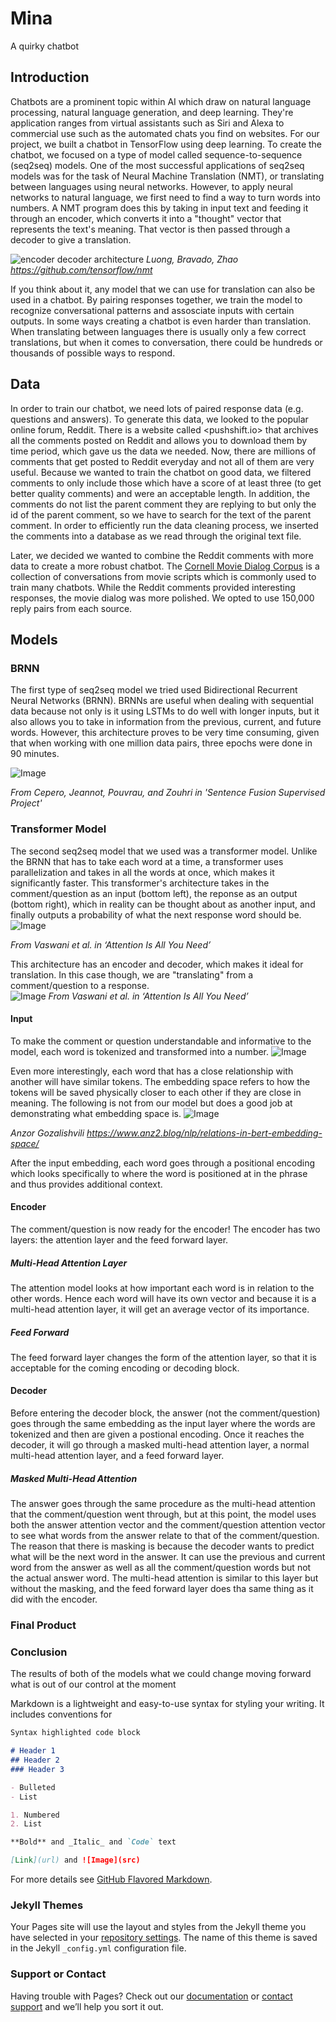 # Mina
A quirky chatbot

## Introduction

Chatbots are a prominent topic within AI which draw on natural language processing, natural language generation, and deep learning. They're application ranges from virtual assistants such as Siri and Alexa to commercial use such as the automated chats you find on websites. For our project, we built a chatbot in TensorFlow using deep learning. To create the chatbot, we focused on a type of model called sequence-to-sequence (seq2seq) models. One of the most successful applications of seq2seq models was for the task of Neural Machine Translation (NMT), or translating between languages using neural networks. However, to apply neural networks to natural language, we first need to find a way to turn words into numbers. A NMT program does this by taking in input text and feeding it through an encoder, which converts it into a "thought" vector that represents the text's meaning. That vector is then passed through a decoder to give a translation.

![encoder decoder architecture](encdec.jpg)
*Luong, Bravado, Zhao https://github.com/tensorflow/nmt*

If you think about it, any model that we can use for translation can also be used in a chatbot. By pairing responses together, we train the model to recognize conversational patterns and assosciate inputs with certain outputs. In some ways creating a chatbot is even harder than translation. When translating between languages there is usually only a few correct translations, but when it comes to conversation, there could be hundreds or thousands of possible ways to respond.

## Data

In order to train our chatbot, we need lots of paired response data (e.g. questions and answers). To generate this data, we looked to the popular online forum, Reddit. There is a website called <pushshift.io> that archives all the comments posted on Reddit and allows you to download them by time period, which gave us the data we needed. Now, there are millions of comments that get posted to Reddit everyday and not all of them are very useful. Because we wanted to train the chatbot on good data, we filtered comments to only include those which have a score of at least three (to get better quality comments) and were an acceptable length. In addition, the comments do not list the parent comment they are replying to but only the id of the parent comment, so we have to search for the text of the parent comment. In order to efficiently run the data cleaning process, we inserted the comments into a database as we read through the original text file.

Later, we decided we wanted to combine the Reddit comments with more data to create a more robust chatbot. The [Cornell Movie Dialog Corpus](https://www.cs.cornell.edu/~cristian/Cornell_Movie-Dialogs_Corpus.html) is a collection of conversations from movie scripts which is commonly used to train many chatbots. While the Reddit comments provided interesting responses, the movie dialog was more polished. We opted to use 150,000 reply pairs from each source.


## Models

### BRNN
The first type of seq2seq model we tried used Bidirectional Recurrent Neural Networks (BRNN). BRNNs are useful when dealing with sequential data because not only is it using LSTMs to do well with longer inputs, but it also allows you to take in information from the previous, current, and future words. However, this architecture proves to be very time consuming, given that when working with one million data pairs, three epochs were done in 90 minutes.  

![Image](BRNN.png)  

*From Cepero, Jeannot, Pouvrau, and Zouhri in 'Sentence Fusion
Supervised Project'*

### Transformer Model
The second seq2seq model that we used was a transformer model. Unlike the BRNN that has to take each word at a time, a transformer uses parallelization and takes in all the words at once, which makes it significantly faster. This transformer's architecture takes in the comment/question as an input (bottom left), the reponse as an output (bottom right), which in reality can be thought about as another input, and finally outputs a probability of what the next response word should be.  
![Image](trnsfModel.png )  

*From Vaswani et al. in ‘Attention Is All You Need’*  

This architecture has an encoder and decoder, which makes it ideal for translation. In this case though, we are "translating" from a comment/question to a response.  
![Image](encoder-decoder.png) *From Vaswani et al. in ‘Attention Is All You Need’*  

#### Input
To make the comment or question understandable and informative to the model, each word is tokenized and transformed into a number. 
![Image](Tokenized_Sample.png) 

 Even more interestingly, each word that has a close relationship with another will have similar tokens. The embedding space refers to how the tokens will be saved physically closer to each other if they are close in meaning. The following is not from our model but does a good job at demonstrating what embedding space is. 
 ![Image](embedding.png)  
 
 *Anzor Gozalishvili https://www.anz2.blog/nlp/relations-in-bert-embedding-space/*

 After the input embedding, each word goes through a positional encoding which looks specifically to where the word is positioned at in the phrase and thus provides additional context. 
#### Encoder
The comment/question is now ready for the encoder! The encoder has two layers: the attention layer and the feed forward layer.
##### Multi-Head Attention Layer
The attention model looks at how important each word is in relation to the other words. Hence each word will have its own vector and because it is a multi-head attention layer, it will get an average vector of its importance. 
##### Feed Forward
The feed forward layer changes the form of the attention layer, so that it is acceptable for the coming encoding or decoding block. 
#### Decoder
Before entering the decoder block, the answer (not the comment/question) goes through the same embedding as the input layer where the words are tokenized and then are given a postional encoding. Once it reaches the decoder, it will go through a masked multi-head attention layer, a normal multi-head attention layer, and a feed forward layer. 

##### Masked Multi-Head Attention
The answer goes through the same procedure as the multi-head attention that the comment/question went through, but at this point, the model uses both the answer attention vector and the comment/question attention vector to see what words from the answer relate to that of the comment/question. The reason that there is masking is because the decoder wants to predict what will be the next word in the answer. It can use the previous and current word from the answer as well as all the comment/question words but not the actual answer word. The multi-head attention is similar to this layer but without the masking, and the feed forward layer does tha same thing as it did with the encoder. 


### Final Product

### Conclusion
The results of both of the models
what we could change moving forward
what is out of our control at the moment










Markdown is a lightweight and easy-to-use syntax for styling your writing. It includes conventions for

```markdown
Syntax highlighted code block

# Header 1
## Header 2
### Header 3

- Bulleted
- List

1. Numbered
2. List

**Bold** and _Italic_ and `Code` text

[Link](url) and ![Image](src)
```

For more details see [GitHub Flavored Markdown](https://guides.github.com/features/mastering-markdown/).

### Jekyll Themes

Your Pages site will use the layout and styles from the Jekyll theme you have selected in your [repository settings](https://github.com//AI-Capstone/settings). The name of this theme is saved in the Jekyll `_config.yml` configuration file.

### Support or Contact

Having trouble with Pages? Check out our [documentation](https://docs.github.com/categories/github-pages-basics/) or [contact support](https://github.com/contact) and we’ll help you sort it out.

